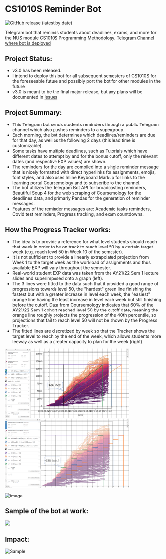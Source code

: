 # CS1010S Reminder Bot
![GitHub release (latest by date)](https://img.shields.io/github/v/release/pakshuang/CS1010S-Reminder-Bot)

Telegram bot that reminds students about deadlines, exams, and more for the NUS module CS1010S Programming Methodology.
[Telegram Channel where bot is deployed](https://t.me/CS1010S_reminders)

## Project Status:
- v3.0 has been released.
- I intend to deploy this bot for all subsequent semesters of CS1010S for the foreseeable future and possibly port the bot for other modules in the future
- v3.0 is meant to be the final major release, but any plans will be documented in [Issues](https://github.com/pakshuang/CS1010S-reminder-bot/issues)

## Project Summary:
- This Telegram bot sends students reminders through a public Telegram channel which also pushes reminders to a supergroup.
- Each morning, the bot determines which deadlines/reminders are due for that day, as well as the following 2 days (this lead time is customizable).
- Some tasks have multiple deadlines, such as Tutorials which have different dates to attempt by and for the bonus cutoff, only the relevant dates (and respective EXP values) are shown.
- The reminders for the day are compiled into a single reminder message that is nicely formatted with direct hyperlinks for assignments, emojis, font styles, and also uses Inline Keyboard Markup for links to the learning portal Coursemology and to subscribe to the channel.
- The bot utilizes the Telegram Bot API for broadcasting reminders, Beautiful Soup 4 for the web scraping of Coursemology for the deadlines data, and primarly Pandas for the generation of reminder messages.
- Features of the reminder messages are: Academic tasks reminders, Covid test reminders, Progress tracking, and exam countdowns.

## How the Progress Tracker works:
- The idea is to provide a reference for what level students should reach that week in order to be on track to reach level 50 by a certain target week (e.g. reach level 50 in Week 10 of the semester).
- It is not sufficient to provide a linearly extrapolated projection from Week 1 to the target week as the workload of assignments and thus available EXP will vary throughout the semester.
- Real-world student EXP data was taken from the AY21/22 Sem 1 lecture slides and superimposed onto a graph (left).
- The 3 lines were fitted to the data such that it provided a good range of progressions towards level 50, the "hardest" green line finishing the fastest but with a greater increase in level each week, the "easiest" orange line having the least increase in level each week but still finishing before the cutoff. Data from Coursemology indicates that 60% of the AY21/22 Sem 1 cohort reached level 50 by the cutoff date, meaning the orange line roughly projects the progression of the 40th percentile, so projections that fail to reach level 50 will not be shown by the Progress Tracker.
- The fitted lines are discretized by week so that the Tracker shows the target level to reach by the end of the week, which allows students more leeway as well as a greater capacity to plan for the week (right)

<p float="left">
  <img src="https://github.com/pakshuang/CS1010S-reminder-bot/blob/b987814d24c62235e9e89404bd8fa27edbe345ee/images/progress_tracker_model.png" width="400"/>
  <img src="https://github.com/pakshuang/CS1010S-reminder-bot/blob/b987814d24c62235e9e89404bd8fa27edbe345ee/images/progress_tracker_model_floored.png" width="400"/> 
</p>

![image](https://user-images.githubusercontent.com/81917538/144758516-6cee1b1a-2e14-4834-b9e1-56d4df8ae656.png)

## Sample of the bot at work:
<img src="https://user-images.githubusercontent.com/81917538/144759067-78c65e57-6256-4703-bc52-17d6747afd1b.png" width="400"/>

## Impact:
<img src="https://user-images.githubusercontent.com/81917538/143457371-5f6621b2-9bfa-43d3-a44c-edd745e3b0bb.png" alt="Sample" width="400"/>
